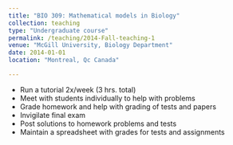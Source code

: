 ```yaml
---
title: "BIO 309: Mathematical models in Biology"
collection: teaching
type: "Undergraduate course"
permalink: /teaching/2014-Fall-teaching-1
venue: "McGill University, Biology Department"
date: 2014-01-01
location: "Montreal, Qc Canada"

---
```

- Run a tutorial 2x/week (3 hrs. total)
- Meet with students individually to help with problems
- Grade homework and help with grading of tests and papers
- Invigilate final exam
- Post solutions to homework problems and tests
- Maintain a spreadsheet with grades for tests and assignments

